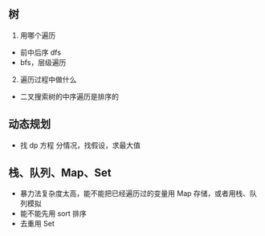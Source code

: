 ## 树

1. 用哪个遍历

- 前中后序 dfs
- bfs，层级遍历

2. 遍历过程中做什么

- 二叉搜索树的中序遍历是排序的

## 动态规划

- 找 dp 方程
  分情况，找假设，求最大值

## 栈、队列、Map、Set

- 暴力法复杂度太高，能不能把已经遍历过的变量用 Map 存储，或者用栈、队列模拟
- 能不能先用 sort 排序
- 去重用 Set
